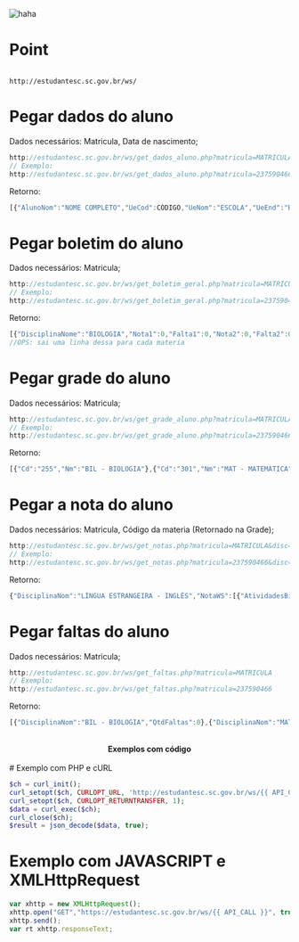 ![haha](https://www.infoescola.com/wp-content/uploads/2009/12/bandeira-de-santa-catarina.jpg)

# Point

<code>
http://estudantesc.sc.gov.br/ws/
</code>

# Pegar dados do aluno

Dados necessários: Matricula, Data de nascimento;
```javascript
http://estudantesc.sc.gov.br/ws/get_dados_aluno.php?matricula=MATRICULA&datanas=DATA DE NASCIMENTO
// Exemplo:
http://estudantesc.sc.gov.br/ws/get_dados_aluno.php?matricula=237590466&datanas=12042000
```

Retorno:

```javascript
[{"AlunoNom":"NOME COMPLETO","UeCod":CÓDIGO,"UeNom":"ESCOLA","UeEnd":"RUA","UeNumEnd":NUMERO,"UeMunNom":"CIDADE"}]
```

# Pegar boletim do aluno

Dados necessários: Matricula;
```javascript
http://estudantesc.sc.gov.br/ws/get_boletim_geral.php?matricula=MATRICULA
// Exemplo:
http://estudantesc.sc.gov.br/ws/get_boletim_geral.php?matricula=237590466
```

Retorno:

```javascript
[{"DisciplinaNome":"BIOLOGIA","Nota1":0,"Falta1":0,"Nota2":0,"Falta2":0,"Nota3":0,"Falta3":0,"Nota4":0,"Falta4":0,"NotaExame":0,"NotaRecuperacao":0,"NotaFinal":0}]
//OPS: sai uma linha dessa para cada materia
```

# Pegar grade do aluno

Dados necessários: Matricula;
```javascript
http://estudantesc.sc.gov.br/ws/get_grade_aluno.php?matricula=MATRICULA
// Exemplo:
http://estudantesc.sc.gov.br/ws/get_grade_aluno.php?matricula=237590466
```

Retorno:

```javascript
[{"Cd":"255","Nm":"BIL - BIOLOGIA"},{"Cd":"301","Nm":"MAT - MATEMÁTICA"},{"Cd":"302","Nm":"GEO - GEOGRAFIA"},{"Cd":"304","Nm":"HIS - HISTÓRIA"},{"Cd":"307","Nm":"EFI - EDUCAÇÃO FÍSICA"},{"Cd":"319","Nm":"LEI - LÍNGUA ESTRANGEIRA - INGLÊS"},{"Cd":"401","Nm":"LPL - LÍNGUA PORTUGUESA E LITERATURA"},{"Cd":"437","Nm":"SOC - SOCIOLOGIA"},{"Cd":"475","Nm":"FIS - FÍSICA"},{"Cd":"513","Nm":"QUI - QUÍMICA"},{"Cd":"536","Nm":"FIL - FILOSOFIA"},{"Cd":"628","Nm":"ATE - ARTE"}]
```

# Pegar a nota do aluno

Dados necessários: Matricula, Código da materia (Retornado na Grade);
```javascript
http://estudantesc.sc.gov.br/ws/get_notas.php?matricula=MATRICULA&disc=CÓDIGO
// Exemplo:
http://estudantesc.sc.gov.br/ws/get_notas.php?matricula=237590466&disc=319
```

Retorno:

```javascript
{"DisciplinaNom":"LÍNGUA ESTRANGEIRA - INGLÊS","NotaWS":[{"AtividadesBimestre":1,"AtividadesCod":101,"AtividadesDescricao":"TB1","AtividadesData":"2019-03-15T00:00:00","TiposAtividadeDescricao":"Trabalho","AtividadeNota":9.5000}]}
```

# Pegar faltas do aluno

Dados necessários: Matricula;
```javascript
http://estudantesc.sc.gov.br/ws/get_faltas.php?matricula=MATRICULA
// Exemplo:
http://estudantesc.sc.gov.br/ws/get_faltas.php?matricula=237590466
```

Retorno:

```javascript
[{"DisciplinaNom":"BIL - BIOLOGIA","QtdFaltas":0},{"DisciplinaNom":"MAT - MATEMÁTICA","QtdFaltas":2},{"DisciplinaNom":"GEO - GEOGRAFIA","QtdFaltas":0},{"DisciplinaNom":"HIS - HISTÓRIA","QtdFaltas":0},{"DisciplinaNom":"EFI - EDUCAÇÃO FÍSICA","QtdFaltas":1},{"DisciplinaNom":"LEI - LÍNGUA ESTRANGEIRA - INGLÊS","QtdFaltas":2},{"DisciplinaNom":"LPL - LÍNGUA PORTUGUESA E LITERATURA","QtdFaltas":1},{"DisciplinaNom":"SOC - SOCIOLOGIA","QtdFaltas":1},{"DisciplinaNom":"FIS - FÍSICA","QtdFaltas":0},{"DisciplinaNom":"QUI - QUÍMICA","QtdFaltas":2},{"DisciplinaNom":"FIL - FILOSOFIA","QtdFaltas":0},{"DisciplinaNom":"ATE - ARTE","QtdFaltas":2}]
```
<br>
<center>
  <strong>Exemplos com código</strong>
</center>
<br>
# Exemplo com PHP e cURL

```php
$ch = curl_init();
curl_setopt($ch, CURLOPT_URL, 'http://estudantesc.sc.gov.br/ws/{{ API_CALL }}');
curl_setopt($ch, CURLOPT_RETURNTRANSFER, 1);
$data = curl_exec($ch);
curl_close($ch); 
$result = json_decode($data, true);
```


# Exemplo com JAVASCRIPT e XMLHttpRequest

```javascript
var xhttp = new XMLHttpRequest();
xhttp.open("GET","https://estudantesc.sc.gov.br/ws/{{ API_CALL }}", true);
xhttp.send();
var rt xhttp.responseText;
```
